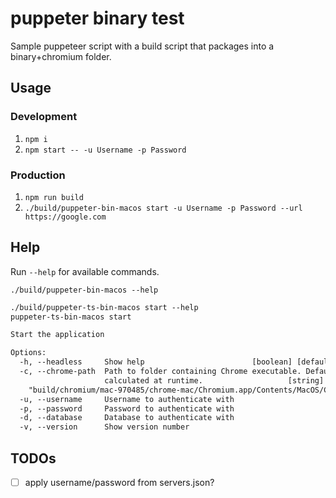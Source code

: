 # puppeter binary test

Sample puppeteer script with a build script that packages into a binary+chromium folder.

## Usage

### Development

1. `npm i`
2. `npm start -- -u Username -p Password`

### Production

1. `npm run build`
2. `./build/puppeter-bin-macos start -u Username -p Password --url https://google.com`

## Help

Run `--help` for available commands.

`./build/puppeter-bin-macos --help`

```txt
./build/puppeter-ts-bin-macos start --help
puppeter-ts-bin-macos start

Start the application

Options:
  -h, --headless     Show help                        [boolean] [default: false]
  -c, --chrome-path  Path to folder containing Chrome executable. Default
                     calculated at runtime.                   [string] [default:
    "build/chromium/mac-970485/chrome-mac/Chromium.app/Contents/MacOS/Chromium"]
  -u, --username     Username to authenticate with                      [string]
  -p, --password     Password to authenticate with                      [string]
  -d, --database     Database to authenticate with                      [string]
  -v, --version      Show version number                               [boolean]
```

## TODOs

- [ ] apply username/password from servers.json?
